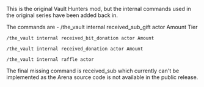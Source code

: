 This is the original Vault Hunters mod, but the internal commands used in the original series have been added back in.

The commands are -
    /the_vault internal received_sub_gift actor Amount Tier
    
    /the_vault internal received_bit_donation actor Amount
    
    /the_vault internal received_donation actor Amount
    
    /the_vault internal raffle actor

The final missing command is received_sub which currently can't be implemented as the Arena source code is not available in the public release.
